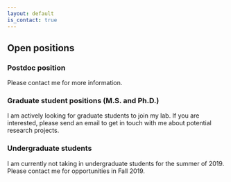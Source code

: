```yaml
---
layout: default
is_contact: true
---
```


## Open positions

### Postdoc position

Please contact me for more information.

### Graduate student positions (M.S. and Ph.D.)

I am actively looking for graduate students to join my lab. If you are interested, please send an email to get in touch with me about potential research projects.

### Undergraduate students

I am currently not taking in undergraduate students for the summer of 2019. Please contact me for opportunities in Fall 2019.
